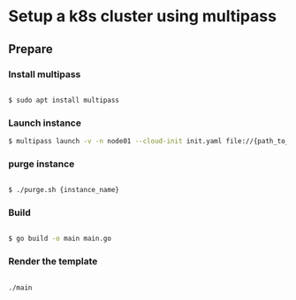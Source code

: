 # Setup a k8s cluster using multipass

## Prepare

### Install multipass

```bash

$ sudo apt install multipass

```

### Launch instance

```bash
$ multipass launch -v -n node01 --cloud-init init.yaml file://{path_to_image}
```

### purge instance

```bash

$ ./purge.sh {instance_name}
```


### Build

```bash

$ go build -o main main.go
```

### Render the template

```bash

./main

```